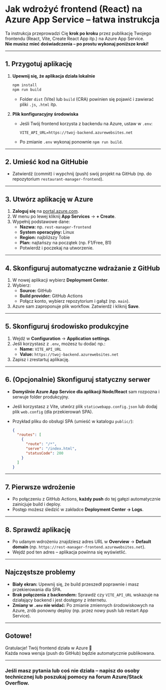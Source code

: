 # Jak wdrożyć frontend (React) na Azure App Service – łatwa instrukcja

Ta instrukcja przeprowadzi Cię **krok po kroku** przez publikację Twojego frontendu (React, Vite, Create React App itp.) na Azure App Service.  
**Nie musisz mieć doświadczenia – po prostu wykonaj poniższe kroki!**

---

## 1. Przygotuj aplikację

1. **Upewnij się, że aplikacja działa lokalnie**
    ```bash
    npm install
    npm run build
    ```
   - Folder `dist` (Vite) lub `build` (CRA) powinien się pojawić i zawierać pliki `.js`, `.html` itp.

2. **Plik konfiguracyjny środowiska**  
   - Jeśli Twój frontend korzysta z backendu na Azure, ustaw w `.env`:
     ```
     VITE_API_URL=https://twoj-backend.azurewebsites.net
     ```
   - Po zmianie `.env` wykonaj ponownie `npm run build`.

---

## 2. Umieść kod na GitHubie

- Zatwierdź (commit) i wypchnij (push) swój projekt na GitHub (np. do repozytorium `restaurant-manager-frontend`).

---

## 3. Utwórz aplikację w Azure

1. **Zaloguj się** na [portal.azure.com](https://portal.azure.com/).
2. W menu po lewej kliknij **App Services** → **+ Create**.
3. Wypełnij podstawowe dane:
   - **Nazwa:** np. `rest-manager-frontend`
   - **System operacyjny:** Linux
   - **Region:** najbliższy Tobie
   - **Plan:** najtańszy na początek (np. F1/Free, B1)
   - Potwierdź i poczekaj na utworzenie.

---

## 4. Skonfiguruj automatyczne wdrażanie z GitHub

1. W nowej aplikacji wybierz **Deployment Center**.
2. Wybierz:
   - **Source:** GitHub
   - **Build provider:** GitHub Actions
   - Połącz konto, wybierz repozytorium i gałąź (np. `main`).
3. Azure sam zaproponuje plik workflow. Zatwierdź i kliknij **Save**.

---

## 5. Skonfiguruj środowisko produkcyjne

1. Wejdź w **Configuration** → **Application settings**.
2. Jeśli korzystasz z `.env`, możesz tu dodać np.:
   - **Name:** `VITE_API_URL`
   - **Value:** `https://twoj-backend.azurewebsites.net`
3. Zapisz i zrestartuj aplikację.

---

## 6. (Opcjonalnie) Skonfiguruj statyczny serwer

- **Domyślnie Azure App Service dla aplikacji Node/React** sam rozpozna i serwuje folder produkcyjny.
- Jeśli korzystasz z Vite, utwórz plik `staticwebapp.config.json` lub dodaj plik `web.config` (dla przekierowań SPA).
- Przykład pliku do obsługi SPA (umieść w katalogu `public/`):

  ```json name=public/staticwebapp.config.json
  {
    "routes": [
      {
        "route": "/*",
        "serve": "/index.html",
        "statusCode": 200
      }
    ]
  }
  ```

---

## 7. Pierwsze wdrożenie

- Po połączeniu z GitHub Actions, **każdy push** do tej gałęzi automatycznie zainicjuje build i deploy.
- Postęp możesz śledzić w zakładce **Deployment Center → Logs**.

---

## 8. Sprawdź aplikację

- Po udanym wdrożeniu znajdziesz adres URL w **Overview** → **Default domain** (np. `https://rest-manager-frontend.azurewebsites.net`).
- Wejdź pod ten adres – aplikacja powinna się wyświetlić.

---

## Najczęstsze problemy

- **Biały ekran:** Upewnij się, że build przeszedł poprawnie i masz przekierowania dla SPA.
- **Brak połączenia z backendem:** Sprawdź czy `VITE_API_URL` wskazuje na działający backend i jest dostępny z internetu.
- **Zmiany w `.env` nie widać:** Po zmianie zmiennych środowiskowych na Azure, zrób ponowny deploy (np. przez nowy push lub restart App Service).

---

## Gotowe!

Gratulacje! Twój frontend działa w Azure 🎉  
Każda nowa wersja (push do GitHub) będzie automatycznie publikowana.

---

### Jeśli masz pytania lub coś nie działa – napisz do osoby technicznej lub poszukaj pomocy na forum Azure/Stack Overflow.
